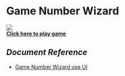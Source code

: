 # **Game Number Wizard**
![](https://lh4.googleusercontent.com/waeA2tw4xcGit-Fx2Dxbdeuj7W_NFU24awta8yx-ypYeX5-KffJno7AVKJxhgiJ8GVzm5QOUNevaT5r5JPEiUGNKjccDmnEvl8LvWYsOKB9CZMD9KkE=w371)  
[**Click here to play game**](https://simmer.io/@hvphuc99/game-doan-so)
## *Document Reference*
* [Game Number Wizard use UI](https://www.udemy.com/khoa-hoc-lap-trinh-c-sharp-co-ban-den-nang-cao/learn/v4/t/lecture/6486966?start=0)

